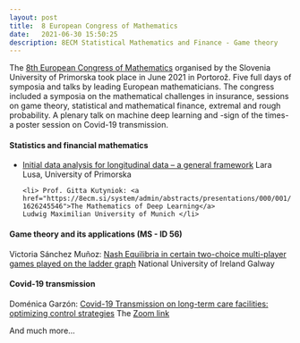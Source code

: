```yaml
---
layout: post
title:  8 European Congress of Mathematics
date:   2021-06-30 15:50:25
description: 8ECM Statistical Mathematics and Finance - Game theory
---
```

 The <a href="https://www.8ecm.si"> 8th European Congress of Mathematics</a> organised by the Slovenia University of Primorska 
 took place in June 2021 in Portorož. Five full days of symposia and talks by leading European mathematicians.
 The congress included a symposia on the mathematical challenges in insurance, sessions on game theory, statistical and mathematical finance,
 extremal and rough probability. A plenary talk on machine deep learning and -sign of the times- a poster session on Covid-19 transmission. 
 
 
#### Statistics and financial mathematics
<ul>
    <li> <a href="https://8ecm.si/system/admin/abstracts/presentations/000/001/899/original/8ECM_IDA_Longitudinal_Lusa.pdf?1626166133">Initial data analysis for longitudinal data – a general framework</a> 
	Lara Lusa, University of Primorska </li>

    <li> Prof. Gitta Kutyniok: <a href="https://8ecm.si/system/admin/abstracts/presentations/000/001/052/original/Talk_ECM_2021_compressed.pdf?1626245546">The Mathematics of Deep Learning</a> 
	Ludwig Maximilian University of Munich </li>

</ul>

#### Game theory and its applications (MS - ID 56)
 Victoria Sánchez Muñoz: <a href="https://8ecm.si/system/admin/abstracts/presentations/000/001/547/original/8ECM_pdf_Nash_Equilibria_in_certain_two-choice....pdf?1626109190"> Nash Equilibria in certain two-choice multi-player games played on the ladder graph</a>
National University of Ireland Galway

#### Covid-19 transmission

Doménica Garzón: <a href="https://8ecm.si/system/admin/files/files/000/000/551/original/DomenicaGarzon.pdf?1623682980">Covid-19 Transmission on long-term care facilities: optimizing control strategies</a>
The <a href="https://upr-si.zoom.us/j/83998410414">Zoom link</a> 
 
And much more...